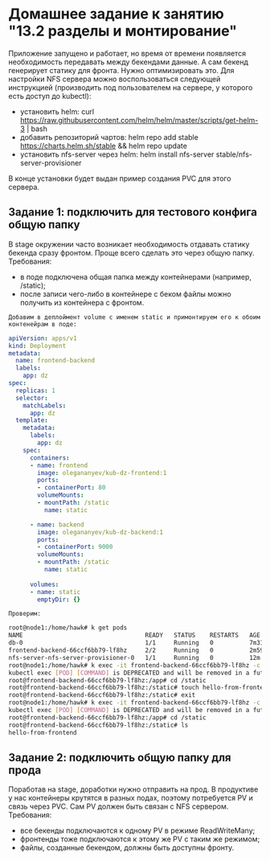 # Домашнее задание к занятию "13.2 разделы и монтирование"
Приложение запущено и работает, но время от времени появляется необходимость передавать между бекендами данные. А сам бекенд генерирует статику для фронта. Нужно оптимизировать это.
Для настройки NFS сервера можно воспользоваться следующей инструкцией (производить под пользователем на сервере, у которого есть доступ до kubectl):
* установить helm: curl https://raw.githubusercontent.com/helm/helm/master/scripts/get-helm-3 | bash
* добавить репозиторий чартов: helm repo add stable https://charts.helm.sh/stable && helm repo update
* установить nfs-server через helm: helm install nfs-server stable/nfs-server-provisioner

В конце установки будет выдан пример создания PVC для этого сервера.

## Задание 1: подключить для тестового конфига общую папку
В stage окружении часто возникает необходимость отдавать статику бекенда сразу фронтом. Проще всего сделать это через общую папку. Требования:
* в поде подключена общая папка между контейнерами (например, /static);
* после записи чего-либо в контейнере с беком файлы можно получить из контейнера с фронтом.

```
Добавим в деплоймент volume с именем static и примонтируем его к обоим контенейрам в поде:
```

```yml
apiVersion: apps/v1
kind: Deployment
metadata:
  name: frontend-backend
  labels:
    app: dz
spec:
  replicas: 1
  selector:
    matchLabels:
      app: dz
  template:
    metadata:
      labels:
        app: dz
    spec:
      containers:
      - name: frontend
        image: olegananyev/kub-dz-frontend:1
        ports:
        - containerPort: 80
        volumeMounts:
        - mountPath: /static
          name: static

      - name: backend
        image: olegananyev/kub-dz-backend:1
        ports:
        - containerPort: 9000
        volumeMounts:
        - mountPath: /static
          name: static
                  
      volumes:
      - name: static
        emptyDir: {}
```

```
Проверим:
```

```bash
root@node1:/home/hawk# k get pods
NAME                                  READY   STATUS    RESTARTS   AGE
db-0                                  1/1     Running   0          7m31s
frontend-backend-66ccf6bb79-lf8hz     2/2     Running   0          2m59s
nfs-server-nfs-server-provisioner-0   1/1     Running   0          12m
root@node1:/home/hawk# k exec -it frontend-backend-66ccf6bb79-lf8hz -c frontend /bin/bash
kubectl exec [POD] [COMMAND] is DEPRECATED and will be removed in a future version. Use kubectl exec [POD] -- [COMMAND] instead.
root@frontend-backend-66ccf6bb79-lf8hz:/app# cd /static
root@frontend-backend-66ccf6bb79-lf8hz:/static# touch hello-from-frontend
root@frontend-backend-66ccf6bb79-lf8hz:/static# exit
root@node1:/home/hawk# k exec -it frontend-backend-66ccf6bb79-lf8hz -c backend /bin/bash
kubectl exec [POD] [COMMAND] is DEPRECATED and will be removed in a future version. Use kubectl exec [POD] -- [COMMAND] instead.
root@frontend-backend-66ccf6bb79-lf8hz:/app# cd /static
root@frontend-backend-66ccf6bb79-lf8hz:/static# ls
hello-from-frontend
```

## Задание 2: подключить общую папку для прода
Поработав на stage, доработки нужно отправить на прод. В продуктиве у нас контейнеры крутятся в разных подах, поэтому потребуется PV и связь через PVC. Сам PV должен быть связан с NFS сервером. Требования:
* все бекенды подключаются к одному PV в режиме ReadWriteMany;
* фронтенды тоже подключаются к этому же PV с таким же режимом;
* файлы, созданные бекендом, должны быть доступны фронту.
